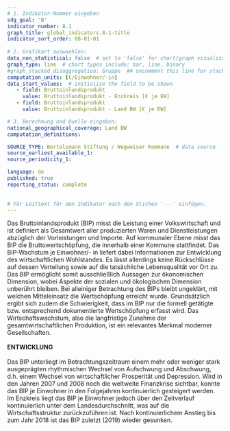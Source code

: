 ```yaml
---
# 1. Indikator-Nummer eingeben 
sdg_goal: '8'
indicator_number: 8.1
graph_title: global_indicators.8-1-title
indicator_sort_order: 08-01-01
 
# 2. Grafikart auswaehlen: 
data_non_statistical: false  # set to 'false' for chart/graph visualization 
graph_type: line  # chart types include: bar, line, binary 
#graph_stacked_disaggregation: Gruppe  ## uncomment this line for stacked bars. eplace 'Geschlecht' with the field of aggregation. 
computation_units: [€/Einwohner/-in] 
data_start_values:  # initialize the field to be shown  
   - field: Bruttoinlandsprodukt 
     value: Bruttoinlandsprodukt - Enzkreis [€ je EW]
   - field: Bruttoinlandsprodukt 
     value: Bruttoinlandsprodukt - Land BW [€ je EW]

# 3. Berechnung und Quelle eingeben: 
national_geographical_coverage: Land BW
computation_definitions: 

SOURCE_TYPE: Bertelsmann Stiftung / Wegweiser Kommune  # data source  
source_earliest_available_1: 
source_periodicity_1: 

language: de   
published: true 
reporting_status: complete
 
 
# Für Leittext für den Indikator nach den Stichen '---' einfügen. 
---
```


Das Bruttoinlandsprodukt (BIP) misst die Leistung einer Volkswirtschaft und ist definiert als Gesamtwert aller produzierten Waren und Dienstleistungen abzüglich der Vorleistungen und Importe. Auf kommunaler Ebene misst das BIP die Bruttowertschöpfung, die innerhalb einer Kommune stattfindet. Das BIP-Wachstum je Einwohner/- in liefert dabei Informationen zur Entwicklung des wirtschaftlichen Wohlstandes. Es lässt allerdings keine Rückschlüsse auf dessen Verteilung sowie auf die tatsächliche Lebensqualität vor Ort zu. Das BIP ermöglicht somit ausschließlich Aussagen zur ökonomischen Dimension, wobei Aspekte der sozialen und ökologischen Dimension unberührt bleiben. Bei alleiniger Betrachtung des BIPs bleibt ungeklärt, mit welchen Mitteleinsatz die Wertschöpfung erreicht wurde. Grundsätzlich ergibt sich zudem die Schwierigkeit, dass im BIP nur die formell getätigte bzw. entsprechend dokumentierte Wertschöpfung erfasst wird. Das Wirtschaftswachstum, also die langfristige Zunahme der gesamtwirtschaftlichen Produktion, ist ein relevantes Merkmal moderner Gesellschaften. <br>
<br>
**ENTWICKLUNG** <br>
<br>
Das BIP unterliegt im Betrachtungszeitraum einem mehr oder weniger stark ausgeprägten rhythmischen Wechsel von Aufschwung und Abschwung, d.h. einem Wechsel von wirtschaftlicher Prosperität und Depression. Wird in den Jahren 2007 und 2008 noch die weltweite Finanzkrise sichtbar, konnte das BIP je Einwohner in den Folgejahren kontinuierlich gesteigert werden. Im Enzkreis liegt das BIP je Einwohner jedoch über den Zeitverlauf kontinuierlich unter dem Landesdurchschnitt, was auf die Wirtschaftsstruktur zurückzuführen ist. Nach kontinuierlichem Anstieg bis zum Jahr 2018 ist das BIP zuletzt (2019) wieder gesunken.
